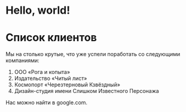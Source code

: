 # Hello, world!
# Список клиентов
 Мы на столько крутые, что уже успели поработать со следующими компаниями:
   1. ООО «Рога и копыта»
   2. Издательство «Читый лист»
   3. Космопорт «Черезтерновый Кзвёздный»
   4. Дизайн-студия имени Слишком Известного Персонажа

Нас можно найти в google.com.